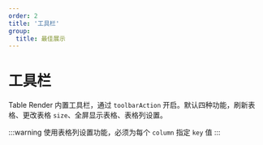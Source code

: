 ```yaml
---
order: 2
title: '工具栏'
group: 
  title: 最佳展示
---
```


# 工具栏

Table Render 内置工具栏，通过 `toolbarAction` 开启。默认四种功能，刷新表格、更改表格 `size`、全屏显示表格、表格列设置。

:::warning
使用表格列设置功能，必须为每个 `column` 指定 `key` 值
:::

<code src="./demo/toolbar.tsx"></code>

